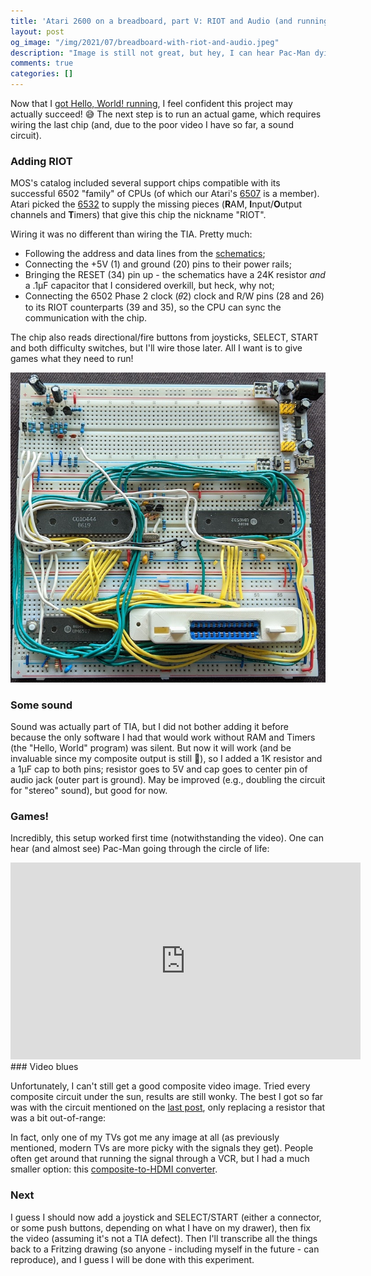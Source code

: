 ```yaml
---
title: 'Atari 2600 on a breadboard, part V: RIOT and Audio (and running actual games!)'
layout: post
og_image: "/img/2021/07/breadboard-with-riot-and-audio.jpeg"
description: "Image is still not great, but hey, I can hear Pac-Man dying \U0001F47B"
comments: true
categories: []
---
```


Now that I [got Hello, World! running](/archives/2021/07/atari-2600-on-a-breadboard-part-iv-clock-composite-video-hello-world/), I feel confident this project may actually succeed! 😅 The next step is to run an actual game, which requires wiring the last chip (and, due to the poor video I have so far, a sound circuit).

<!--more-->

### Adding RIOT
MOS's catalog included several support chips compatible with its successful 6502 "family" of CPUs (of which our Atari's [6507](https://en.wikipedia.org/wiki/MOS_Technology_6507) is a member). Atari picked the [6532](https://en.wikipedia.org/wiki/MOS_Technology_6532) to supply the missing pieces (**R**AM, **I**nput/**O**utput channels and **T**imers) that give this chip the nickname "RIOT".

Wiring it was no different than wiring the TIA. Pretty much:
- Following the address and data lines from the [schematics](/img/2021/06/schematics.jpg);
- Connecting the +5V (1) and ground (20) pins to their power rails;
- Bringing the RESET (34) pin up - the schematics have a 24K resistor _and_ a .1µF capacitor that I considered overkill, but heck, why not;
- Connecting the 6502 Phase 2 clock (𝜃2) clock and R/W pins (28 and 26) to its RIOT counterparts (39 and 35), so the CPU can sync the communication with the chip.

The chip also reads directional/fire buttons from joysticks, SELECT, START and both difficulty switches, but I'll wire those later. All I want is to give games what they need to run!

![](/img/2021/07/breadboard-with-riot-and-audio.jpeg)
### Some sound

Sound was actually part of TIA, but I did not bother adding it before because the only software I had that would work without RAM and Timers (the "Hello, World" program) was silent. But now it will work (and be invaluable since my composite output is still 💩), so I added a 1K resistor and a 1µF cap to both pins; resistor goes to 5V and cap goes to center pin of audio jack (outer part is ground). May be improved (e.g., doubling the circuit for "stereo" sound), but good for now.

### Games!
Incredibly, this setup worked first time (notwithstanding the video). One can hear (and almost see) Pac-Man going through the circle of life:

<iframe width="560" height="315" src="https://www.youtube.com/embed/Bag9FnKe2q0" title="YouTube video player" frameborder="0" allow="accelerometer; autoplay; clipboard-write; encrypted-media; gyroscope; picture-in-picture" allowfullscreen></iframe>
### Video blues

Unfortunately, I can't still get a good composite video image. Tried every composite circuit under the sun, results are still wonky. The best I got so far was with the circuit mentioned on the [last post](/archives/2021/07/atari-2600-on-a-breadboard-part-iv-clock-composite-video-hello-world/), only replacing a resistor that was a bit out-of-range:

<!-- picture of image -->

In fact, only one of my TVs got me any image at all (as previously mentioned, modern TVs are more picky with the signals they get). People often get around that running the signal through a VCR, but I had a much smaller option: this  [composite-to-HDMI converter](https://www.amazon.ca/Caxico-RCACVS-Composite-Converter-Blue-Ray/dp/B011E6GRPU).

<!-- picutre of AV HDMI converter -->

### Next
I guess I should now add a joystick and SELECT/START (either a connector, or some push buttons, depending on what I have on my drawer), then fix the video (assuming it's not a TIA defect). Then I'll transcribe all the things back to a Fritzing drawing (so anyone - including myself in the future -  can reproduce), and I guess I will be done with this experiment.
